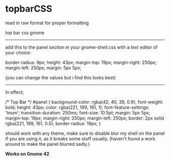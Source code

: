 # topbarCSS

read in raw format for proper formatting 

top bar css gnome 
_______________________________________________________________________________
add this to the panel section in your gnome-shell.css with a text editor of your choice:

border-radius: 9px;
  height: 43px;
  margin-top: 19px;
  margin-right: 250px;
  margin-left: 250px;
  margin: 5px 5px;
  
  (you can change the values but i find this looks best)
  _____________________________________________________________________________
In effect;

/* Top Bar */
#panel {
  background-color: rgba(42, 40, 39, 0.9);
  font-weight: bold;
  height: 43px;
  color: rgba(221, 199, 161, 1);
  font-feature-settings: 'tnum';
  transition-duration: 250ms;
  font-size: 10.5pt;
  margin: 5px 5px;
  margin-top: 19px;
  margin-right: 250px;
  margin-left: 250px;
  border: 2px solid rgba(221, 199, 161, 0.5);
  border-radius: 19px;
}


should work with any theme, make sure to disable blur my shell on the panel if you are using it, as it breaks some stuff usually, (haven't found a work around to make the panel blurred sadly.)

**Works on Gnome 42**
